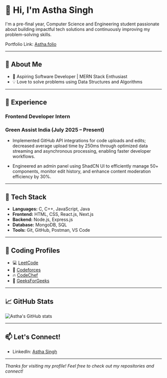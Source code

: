 # 👋 Hi, I'm Astha Singh

I'm a pre-final year, Computer Science and Engineering student passionate about building impactful tech solutions and continuously improving my problem-solving skills.

Portfolio Link: [Astha.folio](https://my-portfolio-phi-smoky-76.vercel.app/)

---

## 🚀 About Me

- 🎯 Aspiring Software Developer | MERN Stack Enthusiast
- 💡 Love to solve problems using Data Structures and Algorithms

---

## 💼 Experience

### Frontend Developer Intern
### Green Assist India (July 2025 – Present)

- Implemented GitHub API integrations for code uploads and edits; decreased average upload time by 250ms through optimized data streaming and asynchronous processing, enabling faster developer workflows.

- Engineered an admin panel using ShadCN UI to efficiently manage 50+ components, monitor edit history, and enhance content moderation efficiency by 30%.

---

## 🧠 Tech Stack

- **Languages:** C, C++, JavaScript, Java
- **Frontend:** HTML, CSS, React.js, Next.js
- **Backend:** Node.js, Express.js
- **Database:** MongoDB, SQL
- **Tools:** Git, GitHub, Postman, VS Code

---

## 🔗 Coding Profiles

- 💻 [LeetCode](https://leetcode.com/AsthaSingh0108)
- 🚀 [Codeforces](https://codeforces.com/profile/Astha_Singh0108)
- 🔥 [CodeChef](https://www.codechef.com/users/swarm_glim_12)
- 🧮 [GeeksForGeeks](https://www.geeksforgeeks.org/user/astha3oyk/)

---

## 📈 GitHub Stats

![Astha's GitHub stats](https://github-readme-stats.vercel.app/api?username=asthas0108&show_icons=true&theme=radical)

---

## 📫 Let's Connect!

- LinkedIn: [Astha Singh](https://www.linkedin.com/in/astha-singh-001877294/)

---

_Thanks for visiting my profile! Feel free to check out my repositories and connect!_
